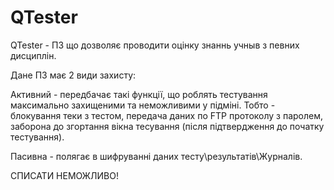 QTester
=======

QTester - ПЗ що дозволяє проводити оцінку знаннь учныв з певних дисциплін.

Дане ПЗ має 2 види захисту:

Активний -  передбачає такі функції, що роблять тестування максимально захищеними та неможливими у підміні.
Тобто - блокування теки з тестом, передача даних по FTP протоколу з паролем, заборона до згортання вікна
тесування (після підтвердження до початку тестування).

Пасивна - полягає в шифруванні даних тесту\результатів\Журналів.

СПИСАТИ НЕМОЖЛИВО!
